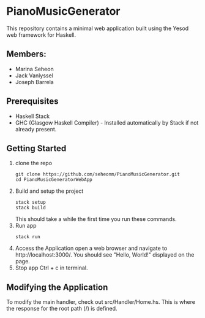 # PianoMusicGenerator
This repository contains a minimal web application built using the Yesod web framework for Haskell. 

## Members:
- Marina Seheon
- Jack Vanlyssel
- Joseph Barrela

## Prerequisites
- Haskell Stack
- GHC (Glasgow Haskell Compiler) - Installed automatically by Stack if not already present.

## Getting Started
1. clone the repo
   ```
   git clone https://github.com/seheonm/PianoMusicGenerator.git
   cd PianoMusicGeneratorWebApp
   ```
2. Build and setup the project
   ```
   stack setup
   stack build
   ```
   This should take a while the first time you run these commands.
3. Run app
   ```
   stack run
   ```
4. Access the Application
   open a web browser and navigate to http://localhost:3000/. You should see "Hello, World!" displayed on the page.
5. Stop app
   Ctrl + c in terminal.
   
## Modifying the Application
To modify the main handler, check out src/Handler/Home.hs. This is where the response for the root path (/) is defined.
